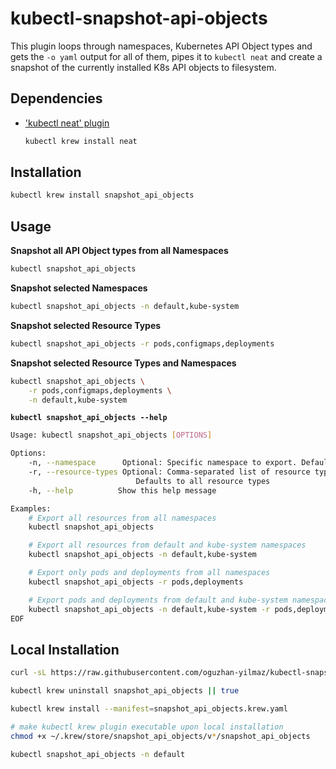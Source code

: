 # kubectl-snapshot-api-objects

This plugin loops through namespaces, Kubernetes API Object types and gets the `-o yaml` output for all of them, pipes it to `kubectl neat` and create a snapshot of the currently installed K8s API objects to filesystem.

## Dependencies

<!-- - [yq](https://github.com/mikefarah/yq) -->

- ['kubectl neat' plugin](https://github.com/itaysk/kubectl-neat)
  ```bash
  kubectl krew install neat
  ```

## Installation

```bash
kubectl krew install snapshot_api_objects
```

## Usage

**Snapshot all API Object types from all Namespaces**

```bash
kubectl snapshot_api_objects
```

**Snapshot selected Namespaces**

```bash
kubectl snapshot_api_objects -n default,kube-system
```

**Snapshot selected Resource Types**

```bash
kubectl snapshot_api_objects -r pods,configmaps,deployments

```

**Snapshot selected Resource Types and Namespaces**

```bash
kubectl snapshot_api_objects \
    -r pods,configmaps,deployments \
    -n default,kube-system

```

**`kubectl snapshot_api_objects --help`**

```bash
Usage: kubectl snapshot_api_objects [OPTIONS]

Options:
    -n, --namespace      Optional: Specific namespace to export. Defaults to all namespaces
    -r, --resource-types Optional: Comma-separated list of resource types to export (e.g., "pods,deployments,services")
                            Defaults to all resource types
    -h, --help          Show this help message

Examples:
    # Export all resources from all namespaces
    kubectl snapshot_api_objects                                                

    # Export all resources from default and kube-system namespaces
    kubectl snapshot_api_objects -n default,kube-system                         

    # Export only pods and deployments from all namespaces
    kubectl snapshot_api_objects -r pods,deployments                            

    # Export pods and deployments from default and kube-system namespaces
    kubectl snapshot_api_objects -n default,kube-system -r pods,deployments     
EOF
```

<!--
git update-index --chmod=+x snapshot-api-objects

chmod +x ~/.krew/store/snapshot_api_objects/v0.0.1/source/snapshot-api-objects-script.sh
 -->

## Local Installation

```bash
curl -sL https://raw.githubusercontent.com/oguzhan-yilmaz/kubectl-snapshot-api-objects/refs/heads/main/.krew.yaml -o snapshot_api_objects.krew.yaml

kubectl krew uninstall snapshot_api_objects || true

kubectl krew install --manifest=snapshot_api_objects.krew.yaml

# make kubectl krew plugin executable upon local installation
chmod +x ~/.krew/store/snapshot_api_objects/v*/snapshot_api_objects

kubectl snapshot_api_objects -n default
```
